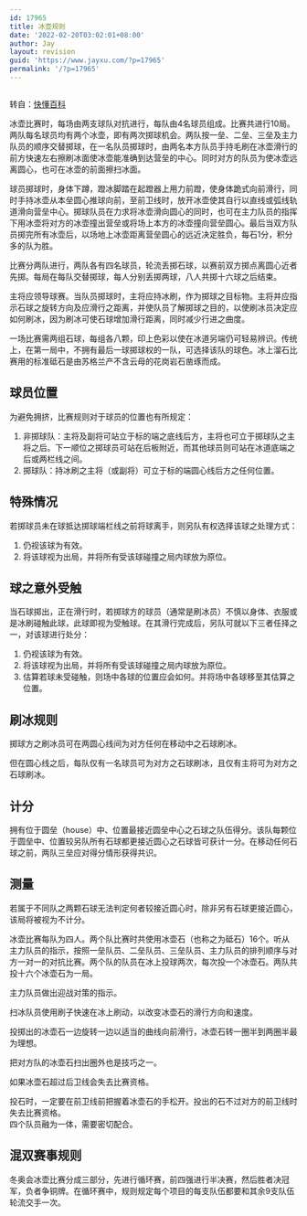 ```yaml
---
id: 17965
title: 冰壶规则
date: '2022-02-20T03:02:01+08:00'
author: Jay
layout: revision
guid: 'https://www.jayxu.com/?p=17965'
permalink: '/?p=17965'
---
```


<!-- wp:image {"id":17963,"sizeSlug":"full","linkDestination":"attachment"} -->
<figure class="wp-block-image size-full"><a href="https://www.jayxu.com/?attachment_id=17963"><img src="https://www.jayxu.com/log/wp-content/uploads/2022/02/b8443492-5de8-480a-a76f-e7442df1e97b.jpg" alt="" class="wp-image-17963"/></a></figure>
<!-- /wp:image -->

<!-- wp:paragraph -->
<p>转自：<a href="https://www.baike.com/wikiid/7036189142090339619?prd=mobile&amp;view_id=11qeq0dekef400#catalog_5" target="_blank" rel="noreferrer noopener">快懂百科</a></p>
<!-- /wp:paragraph -->

<!-- wp:paragraph -->
<p>冰壶比赛时，每场由两支球队对抗进行，每队由4名球员组成。比赛共进行10局。两队每名球员均有两个冰壶，即有两次掷球机会。两队按一垒、二垒、三垒及主力队员的顺序交替掷球，在一名队员掷球时，由两名本方队员手持毛刷在冰壶滑行的前方快速左右擦刷冰面使冰壶能准确到达营垒的中心。同时对方的队员为使冰壶远离圆心，也可在冰壶的前面擦扫冰面。</p>
<!-- /wp:paragraph -->

<!-- wp:paragraph -->
<p>球员掷球时，身体下蹲，蹬冰脚踏在起蹬器上用力前蹬，使身体跪式向前滑行，同时手持冰壶从本垒圆心推球向前，至前卫线时，放开冰壶使其自行以直线或弧线轨道滑向营垒中心。掷球队员在力求将冰壶滑向圆心的同时，也可在主力队员的指挥下用冰壶将对方的冰壶撞出营垒或将场上本方的冰壶撞向营垒圆心。最后当双方队员掷完所有冰壶后，以场地上冰壶距离营垒圆心的远近决定胜负，每石1分，积分多的队为胜。</p>
<!-- /wp:paragraph -->

<!-- wp:paragraph -->
<p>比赛分两队进行，两队各有四名球员，轮流丢掷石球，以赛前双方掷点离圆心近者先掷。每局在每队交替掷球，每人分别丢掷两球，八人共掷十六球之后结束。</p>
<!-- /wp:paragraph -->

<!-- wp:paragraph -->
<p>主将应领导球赛。当队员掷球时，主将应持冰刷，作为掷球之目标物。主将并应指示石球之旋转方向及应滑行之距离，并使队员了解掷球之目的，以使刷冰员决定应如何刷冰，因为刷冰可使石球增加滑行距离，同时减少行进之曲度。</p>
<!-- /wp:paragraph -->

<!-- wp:paragraph -->
<p>一场比赛需两组石球，每组各八颗，印上色彩以使在冰道另端仍可轻易辨识。传统上，在第一局中，不拥有最后一球掷球权的一队，可选择该队的球色。冰上溜石比赛用的标准砥石是由苏格兰产不含云母的花岗岩石凿琢而成。</p>
<!-- /wp:paragraph -->

<!-- wp:heading -->
<h2 id="球员位置">球员位置</h2>
<!-- /wp:heading -->

<!-- wp:paragraph -->
<p>为避免拥挤，比赛规则对于球员的位置也有所规定：</p>
<!-- /wp:paragraph -->

<!-- wp:list {"ordered":true} -->
<ol><li>非掷球队：主将及副将可站立于标的端之底线后方，主将也可立于掷球队之主将之后。下一顺位之掷球员可站在后板附近，而其他球员则可站在冰道底端之后或两栏线之间。</li><li>掷球队：持冰刷之主将（或副将）可立于标的端圆心线后方之任何位置。</li></ol>
<!-- /wp:list -->

<!-- wp:heading -->
<h2 id="特殊情况">特殊情况</h2>
<!-- /wp:heading -->

<!-- wp:paragraph -->
<p>若掷球员未在球抵达掷球端栏线之前将球离手，则另队有权选择该球之处理方式：</p>
<!-- /wp:paragraph -->

<!-- wp:list {"ordered":true} -->
<ol><li>仍视该球为有效。</li><li>将该球视为出局，并将所有受该球碰撞之局内球放为原位。</li></ol>
<!-- /wp:list -->

<!-- wp:heading -->
<h2 id="球之意外受触">球之意外受触</h2>
<!-- /wp:heading -->

<!-- wp:paragraph -->
<p>当石球掷出，正在滑行时，若掷球方的球员（通常是刷冰员）不慎以身体、衣服或是冰刷碰触此球，此球即视为受触球。在其滑行完成后，另队可就以下三者任择之一，对该球进行处分：</p>
<!-- /wp:paragraph -->

<!-- wp:list {"ordered":true} -->
<ol><li>仍视该球为有效。</li><li>将该球视为出局，并将所有受该球碰撞之局内球放为原位。</li><li>估算若球未受碰触，则场中各球的位置应会如何。并将场中各球移至其估算之位置。</li></ol>
<!-- /wp:list -->

<!-- wp:heading -->
<h2 id="刷冰规则">刷冰规则</h2>
<!-- /wp:heading -->

<!-- wp:paragraph -->
<p>掷球方之刷冰员可在两圆心线间为对方任何在移动中之石球刷冰。</p>
<!-- /wp:paragraph -->

<!-- wp:paragraph -->
<p>但在圆心线之后，每队仅有一名球员可为对方之石球刷冰，且仅有主将可为对方之石球刷冰。</p>
<!-- /wp:paragraph -->

<!-- wp:heading -->
<h2 id="计分">计分</h2>
<!-- /wp:heading -->

<!-- wp:paragraph -->
<p>拥有位于圆垒（house）中、位置最接近圆垒中心之石球之队伍得分。该队每颗位于圆垒中、位置较另队所有石球都更接近圆心之石球皆可获计一分。在移动任何石球之前，两队三垒应对得分情形获得共识。</p>
<!-- /wp:paragraph -->

<!-- wp:heading -->
<h2 id="测量">测量</h2>
<!-- /wp:heading -->

<!-- wp:paragraph -->
<p>若属于不同队之两颗石球无法判定何者较接近圆心时，除非另有石球更接近圆心，该局将被视为不计分。</p>
<!-- /wp:paragraph -->

<!-- wp:paragraph -->
<p>冰壶比赛每队为四人。两个队比赛时共使用冰壶石（也称之为砥石）16个。听从主力队员的指示，按照一垒队员、二垒队员、三垒队员、主力队员的排列顺序与对方一对一的对抗比赛。两个队的队员在冰上投球两次，每次投一个冰壶石。两队共投十六个冰壶石为一局。</p>
<!-- /wp:paragraph -->

<!-- wp:paragraph -->
<p>主力队员做出迎战对策的指示。</p>
<!-- /wp:paragraph -->

<!-- wp:paragraph -->
<p>扫冰队员使用刷子快速在冰上刷动，以改变冰壶石的滑行方向和速度。</p>
<!-- /wp:paragraph -->

<!-- wp:paragraph -->
<p>投掷出的冰壶石一边旋转一边以适当的曲线向前滑行，冰壶石转一圈半到两圈半最为理想。</p>
<!-- /wp:paragraph -->

<!-- wp:paragraph -->
<p>把对方队的冰壶石扫出圈外也是技巧之一。</p>
<!-- /wp:paragraph -->

<!-- wp:paragraph -->
<p>如果冰壶石超过后卫线会失去比赛资格。</p>
<!-- /wp:paragraph -->

<!-- wp:paragraph -->
<p>投石时，一定要在前卫线前把握着冰壶石的手松开。投出的石不过对方的前卫线时失去比赛资格。<br>四个队员融为一体，需要密切配合。</p>
<!-- /wp:paragraph -->

<!-- wp:heading -->
<h2 id="混双赛事规则">混双赛事规则</h2>
<!-- /wp:heading -->

<!-- wp:paragraph -->
<p>冬奥会冰壶比赛分成三部分，先进行循环赛，前四强进行半决赛，然后胜者决冠军，负者争铜牌。在循环赛中，规则规定每个项目的每支队伍都要和其余9支队伍轮流交手一次。</p>
<!-- /wp:paragraph -->
